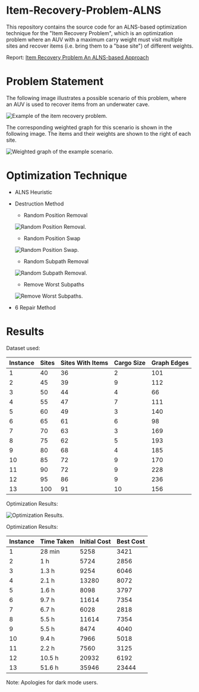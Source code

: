 # Item-Recovery-Problem-ALNS
This repository contains the source code for an ALNS-based optimization technique for the "Item Recovery Problem", which is an optimization problem where an AUV with a maximum carry weight must visit multiple sites and recover items (i.e. bring them to a "base site") of different weights.

Report: [Item Recovery Problem
An ALNS-based Approach](https://github.com/rereee3/Item-Recovery-Problem-ALNS/blob/master/report/report.pdf)

# Problem Statement

The following image illustrates a possible scenario of this problem, where an AUV is used to recover items from an underwater cave.

![Example of the item recovery problem.](https://github.com/rereee3/Item-Recovery-Problem-ALNS/blob/master/report/src/Figures/cave.png)

The corresponding weighted graph for this scenario is shown in the following image. The items and their weights are shown to the right of each site.

![Weighted graph of the example scenario.](https://github.com/rereee3/Item-Recovery-Problem-ALNS/blob/master/report/src/Figures/weighted_graph_example.svg)

# Optimization Technique

- ALNS Heuristic
- Destruction Method
  - Random Position Removal
  
  ![Random Position Removal.](https://github.com/rereee3/Item-Recovery-Problem-ALNS/blob/master/report/src/Figures/destruction/remove_rand_pos.svg)
  - Random Position Swap
  
  ![Random Position Swap.](https://github.com/rereee3/Item-Recovery-Problem-ALNS/blob/master/report/src/Figures/destruction/swap_rand_pos.svg)
  - Random Subpath Removal
  
  ![Random Subpath Removal.](https://github.com/rereee3/Item-Recovery-Problem-ALNS/blob/master/report/src/Figures/destruction/remove_rand_sps.svg)
  - Remove Worst Subpaths
  
  ![Remove Worst Subpaths.](https://github.com/rereee3/Item-Recovery-Problem-ALNS/blob/master/report/src/Figures/destruction/remove_worst_sps.svg)
- 6 Repair Method

# Results

Dataset used:

| Instance      | Sites | Sites With Items | Cargo Size | Graph Edges |
| ------------- | ------------- | ------------- | ------------- | ------------- |
| 1   | 40    | 36  | 2 | 101 |
| 2   | 45    | 39  | 9 | 112 |
| 3   | 50    | 44  | 4 | 66 |
| 4   | 55    | 47  | 7 | 111 |
| 5   | 60    | 49  | 3 | 140 |
| 6   | 65    | 61  | 6 | 98 |
| 7   | 70    | 63  | 3 | 169 |
| 8   | 75    | 62  | 5 | 193 |
| 9   | 80    | 68  | 4 | 185 |
| 10  | 85    | 72  | 9 | 170 |
| 11  | 90    | 72  | 9 | 228 |
| 12  | 95    | 86  | 9 | 236 |
| 13  | 100   | 91  | 10 | 156 |

Optimization Results:

![Optimization Results.](https://github.com/rereee3/Item-Recovery-Problem-ALNS/blob/master/report/src/Figures/instance_1_methods.svg)

Optimization Results:

| Instance      | Time Taken | Initial Cost | Best Cost |
| ------------- | ------------- | ------------- | ------------- |
| 1   | 28 min    | 5258  | 3421 |
| 2   | 1 h    | 5724  | 2856 | 
| 3   | 1.3 h    | 9254  | 6046 | 
| 4   | 2.1 h    | 13280  | 8072 | 
| 5   | 1.6 h    | 8098  | 3797 | 
| 6   | 9.7 h    | 11614  | 7354 | 
| 7   | 6.7 h    | 6028  | 2818 | 
| 8   | 5.5 h    | 11614  | 7354 | 
| 9   | 5.5 h    | 8474  | 4040 |
| 10  | 9.4 h    | 7966  | 5018 | 
| 11  | 2.2 h    | 7560  | 3125 | 
| 12  | 10.5 h    | 20932  | 6192 | 
| 13  | 51.6 h   | 35946  | 23444 | 

Note: Apologies for dark mode users.
